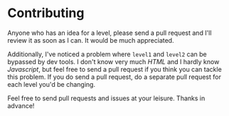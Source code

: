 # Contributing

Anyone who has an idea for a level, please send a pull request and I'll review
it as soon as I can. It would be much appreciated.

Additionally, I've noticed a problem where `level1` and `level2` can be
bypassed by dev tools. I don't know very much _HTML_ and I hardly know
_Javascript_, but feel free to send a pull request if you think you can tackle
this problem. If you do send a pull request, do a separate pull request for
each level you'd be changing.

Feel free to send pull requests and issues at your leisure. Thanks in advance!
